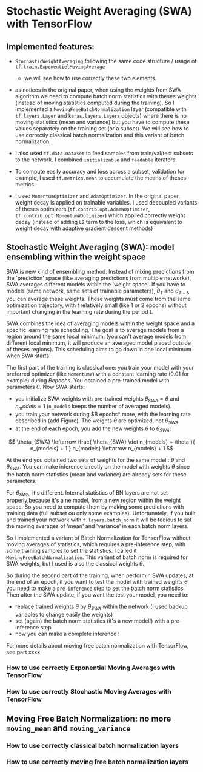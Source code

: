 
# Stochastic Weight Averaging (SWA) with TensorFlow

## Implemented features:

- `StochasticWeightAveraging` following the same code structure / usage of `tf.train.ExponentielMovingAverage`
    - we will see how to use correctly these two elements.

- as notices in the original paper, when using the weights from SWA algorithm we need to compute batch norm 
    statistics with theses weights  (instead of moving statistics computed during the training). 
    So I implemented a `MovingFreeBatchNormalization` layer (compatible with `tf.layers.Layer` and 
    `keras.layers.Layers` objects) where there is no moving statistics (mean and variance) but you have to compute 
    these values separately on the training set (or a subset). We will see how to use correctly classical batch 
    normalization and this variant of batch normalization.

- I also used `tf.data.Dataset` to feed samples from train/val/test subsets to the network. I combined `initializable` 
    and `feedable` iterators.

- To compute easily accuracy and loss across a subset, validation for example, I used `tf.metrics.mean` to accumulate the means of theses metrics.

- I used `MomentumOptimizer` and `AdamOptimizer`. In the original paper, weight decay is applied on trainable variables. I used decoupled variants 
    of theses optimizers (`tf.contrib.opt.AdamWOptimizer`, `tf.contrib.opt.MomentumWOptimizer`) which applied correctly weight decay 
    (instead of adding `L2` term to the loss, which is equivalent to weight decay with adaptive gradient descent methods)


## Stochastic Weight Averaging (SWA): model ensembling within the weight space

SWA is new kind of ensembling method. Instead of mixing predictions from the 'prediction' space (like averaging predictions from multiple networks),
SWA averages different models within the 'weight space'. 
If you have to models (same network, same sets of trainable parameters), $\theta_T$ and $\theta_{T+t}$, you can average these weights.
These weights must come from the same optimization trajectory, with $t$ relatively small (like 1 or 2 epochs) without important changing in the learning rate during the period $t$.

SWA combines the idea of averaging models within the weight space and a specific learning rate scheduling. 
The goal is to average models from a region around the same local minimum. (you can't average models from different local minimum,
it will produce an averaged model placed outside of theses regions). This scheduling aims to go down in one local minimum when SWA starts. 


The first part of the training is classical one: you train your model with your preferred optimizer (like `MomentumW`) 
with a constant learning rate ($0.01$ for example) during $B epochs$.
You obtained a pre-trained model with parameters $\theta$.
Now SWA starts: 
- you initialize SWA weights with pre-trained weights $\theta_{SWA}=\theta$ and $n_models=1$ (`n_models` keeps the number of averaged models).
- you train your network during $B epochs* more, with the learning rate described in (add Figure). The weights $\theta$ are optimized, not $\theta_{SWA}$. 
- at the end of each epoch, you add the new weights $\theta$ to $\theta_{SWA}$:

$$
\theta_{SWA} \leftarrow \frac{ \theta_{SWA} \dot n_{models} + \theta }{ n_{models} + 1 } 
n_{models} \leftarrow n_{models} + 1 
$$


At the end you obtained two sets of weights for the same model : $\theta$ and $\theta_{SWA}$. 
You can make inference directly on the model with weights $\theta$ since the batch norm statistics (mean and variance) are already sets for these parameters. 

For $\theta_{SWA}$, it's different. Internal statistics of BN layers are not set properly,because it's a ne model, from a new region within the weight space.
So you need to compute them by making some predictions with training data (full subset ou only some examples). 
Unfortunately, if you built and trained your network with `f.layers.batch_norm` it will be tedious to set the moving averages of 'mean' and 'variance' in each batch norm layers.

So I implemented a variant of Batch Normalization for TensorFlow without moving averages of statistics, which requires a pre-inference step, with some training samples to set the statistics. 
I called it `MovingFreeBatchNormalization`. This variant of batch norm is required for SWA weights, but I used is also the classical weights $\theta$. 

So during the second part of the training, when performin SWA updates, at the end of an epoch, if you want to test the model with trained weights $\theta$ you need to make a `pre inference`
step to set the batch norm statistics. 
Then after the SWA update, if you want the test your model, you need to:
- replace trained weights $\theta$ by $\theta_{SWA}$ within the network (I used backup variables to change easily the weights)
- set (again) the batch norm statistics (it's a new model!) with a pre-inference step. 
- now you can make a complete inference ! 


For more details about moving free batch normalization with TensorFlow, see part xxxx


### How to use correctly Exponential Moving Averages with TensorFlow


### How to use correctly Stochastic Moving Averages with TensorFlow



## Moving Free Batch Normalization: no more `moving_mean` and `moving_variance`


### How to use correctly classical batch normalization layers


### How to use correctly moving free batch normalization layers